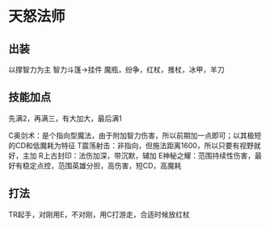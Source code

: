 # 天怒法师

## 出装
以撑智力为主
智力斗篷->挂件
魔瓶，纷争，红杖，推杖，冰甲，羊刀

## 技能加点
先满2，再满三，有大加大，最后满1

C奥剑术：是个指向型魔法，由于附加智力伤害，所以前期加一点即可；以其极短的CD和低魔耗为特征
T震荡射击：非指向，但施法距离1600，所以只要有视野就好，主加
R上古封印：法伤加深，带沉默，辅加
E神秘之耀：范围持续性伤害，最好有稳定点控，范围英雄分担，高伤害，短CD，高魔耗

## 打法
TR起手，对刚用E，不对刚，用C打游走，合适时候放红杖